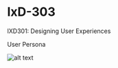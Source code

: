 # IxD-303
IXD301: Designing User Experiences

User Persona

![alt text](https://github.com/Hannah02/IxD-303/UserPersona.jpg "User Persona")
